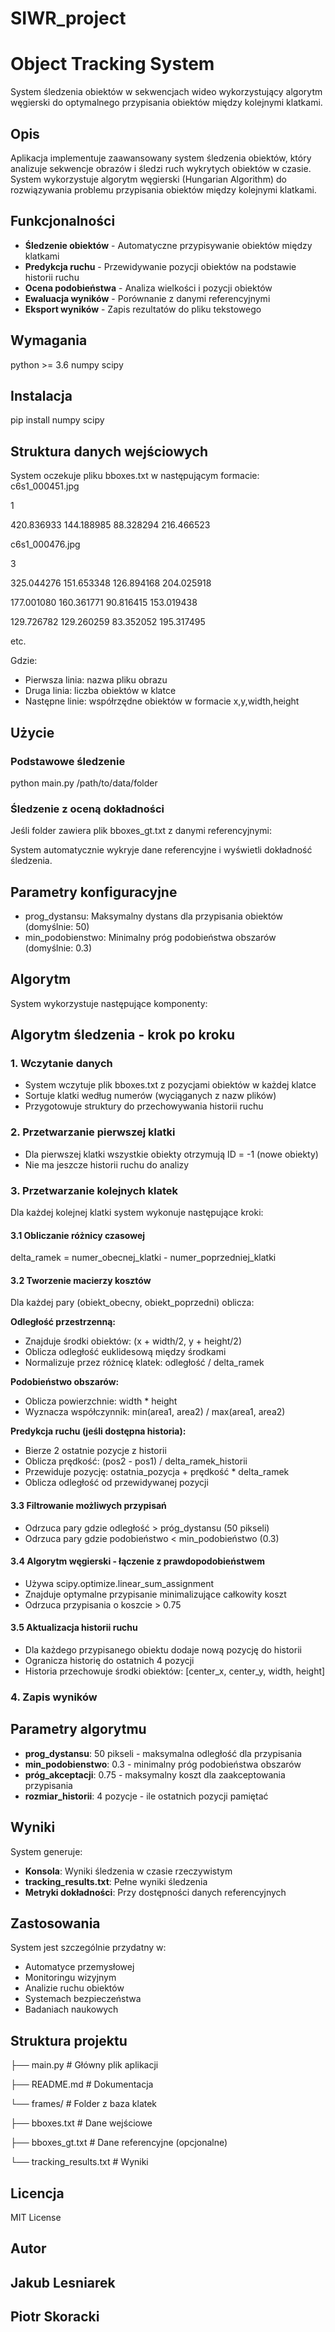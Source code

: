 # SIWR_project
# Object Tracking System

System śledzenia obiektów w sekwencjach wideo wykorzystujący algorytm węgierski do optymalnego przypisania obiektów między kolejnymi klatkami.

## Opis

Aplikacja implementuje zaawansowany system śledzenia obiektów, który analizuje sekwencje obrazów i śledzi ruch wykrytych obiektów w czasie. System wykorzystuje algorytm węgierski (Hungarian Algorithm) do rozwiązywania problemu przypisania obiektów między kolejnymi klatkami.

## Funkcjonalności

- **Śledzenie obiektów** - Automatyczne przypisywanie obiektów między klatkami
- **Predykcja ruchu** - Przewidywanie pozycji obiektów na podstawie historii ruchu
- **Ocena podobieństwa** - Analiza wielkości i pozycji obiektów
- **Ewaluacja wyników** - Porównanie z danymi referencyjnymi
- **Eksport wyników** - Zapis rezultatów do pliku tekstowego

## Wymagania
python >= 3.6
numpy
scipy

## Instalacja
pip install numpy scipy

## Struktura danych wejściowych

System oczekuje pliku  bboxes.txt  w następującym formacie:
c6s1_000451.jpg

1

420.836933 144.188985 88.328294 216.466523

c6s1_000476.jpg

3

325.044276 151.653348 126.894168 204.025918

177.001080 160.361771 90.816415 153.019438

129.726782 129.260259 83.352052 195.317495

etc.

Gdzie:
- Pierwsza linia: nazwa pliku obrazu
- Druga linia: liczba obiektów w klatce
- Następne linie: współrzędne obiektów w formacie x,y,width,height
## Użycie

### Podstawowe śledzenie

python main.py /path/to/data/folder


### Śledzenie z oceną dokładności

Jeśli folder zawiera plik bboxes_gt.txt  z danymi referencyjnymi:

System automatycznie wykryje dane referencyjne i wyświetli dokładność śledzenia.

## Parametry konfiguracyjne

- prog_dystansu: Maksymalny dystans dla przypisania obiektów (domyślnie: 50)
- min_podobienstwo: Minimalny próg podobieństwa obszarów (domyślnie: 0.3)

## Algorytm

System wykorzystuje następujące komponenty:
## Algorytm śledzenia - krok po kroku

### 1. Wczytanie danych
- System wczytuje plik  bboxes.txt  z pozycjami obiektów w każdej klatce
- Sortuje klatki według numerów (wyciąganych z nazw plików)
- Przygotowuje struktury do przechowywania historii ruchu

### 2. Przetwarzanie pierwszej klatki
- Dla pierwszej klatki wszystkie obiekty otrzymują ID = -1 (nowe obiekty)
- Nie ma jeszcze historii ruchu do analizy

### 3. Przetwarzanie kolejnych klatek
Dla każdej kolejnej klatki system wykonuje następujące kroki:

#### 3.1 Obliczanie różnicy czasowej

delta_ramek = numer_obecnej_klatki - numer_poprzedniej_klatki

#### 3.2 Tworzenie macierzy kosztów
Dla każdej pary (obiekt_obecny, obiekt_poprzedni) oblicza:

**Odległość przestrzenną:**
- Znajduje środki obiektów:  (x + width/2, y + height/2) 
- Oblicza odległość euklidesową między środkami
- Normalizuje przez różnicę klatek:  odległość / delta_ramek 

**Podobieństwo obszarów:**
- Oblicza powierzchnie:  width * height 
- Wyznacza współczynnik:  min(area1, area2) / max(area1, area2) 

**Predykcja ruchu (jeśli dostępna historia):**
- Bierze 2 ostatnie pozycje z historii
- Oblicza prędkość:  (pos2 - pos1) / delta_ramek_historii 
- Przewiduje pozycję:  ostatnia_pozycja + prędkość * delta_ramek 
- Oblicza odległość od przewidywanej pozycji

#### 3.3 Filtrowanie możliwych przypisań
- Odrzuca pary gdzie odległość > próg_dystansu (50 pikseli)
- Odrzuca pary gdzie podobieństwo < min_podobieństwo (0.3)

#### 3.4 Algorytm węgierski - łączenie z prawdopodobieństwem
- Używa  scipy.optimize.linear_sum_assignment 
- Znajduje optymalne przypisanie minimalizujące całkowity koszt
- Odrzuca przypisania o koszcie > 0.75

#### 3.5 Aktualizacja historii ruchu
- Dla każdego przypisanego obiektu dodaje nową pozycję do historii
- Ogranicza historię do ostatnich 4 pozycji
- Historia przechowuje środki obiektów: [center_x, center_y, width, height]

### 4. Zapis wyników

## Parametry algorytmu

- **prog_dystansu**: 50 pikseli - maksymalna odległość dla przypisania
- **min_podobienstwo**: 0.3 - minimalny próg podobieństwa obszarów
- **próg_akceptacji**: 0.75 - maksymalny koszt dla zaakceptowania przypisania
- **rozmiar_historii**: 4 pozycje - ile ostatnich pozycji pamiętać

## Wyniki

System generuje:

- **Konsola**: Wyniki śledzenia w czasie rzeczywistym
- **tracking_results.txt**: Pełne wyniki śledzenia
- **Metryki dokładności**: Przy dostępności danych referencyjnych

## Zastosowania

System jest szczególnie przydatny w:

- Automatyce przemysłowej
- Monitoringu wizyjnym
- Analizie ruchu obiektów
- Systemach bezpieczeństwa
- Badaniach naukowych

## Struktura projektu

├── main.py # Główny plik aplikacji

├── README.md # Dokumentacja

└── frames/ # Folder z baza klatek

├── bboxes.txt # Dane wejściowe

├── bboxes_gt.txt # Dane referencyjne (opcjonalne)

└── tracking_results.txt # Wyniki


## Licencja

MIT License

## Autor
## Jakub Lesniarek
## Piotr Skoracki
